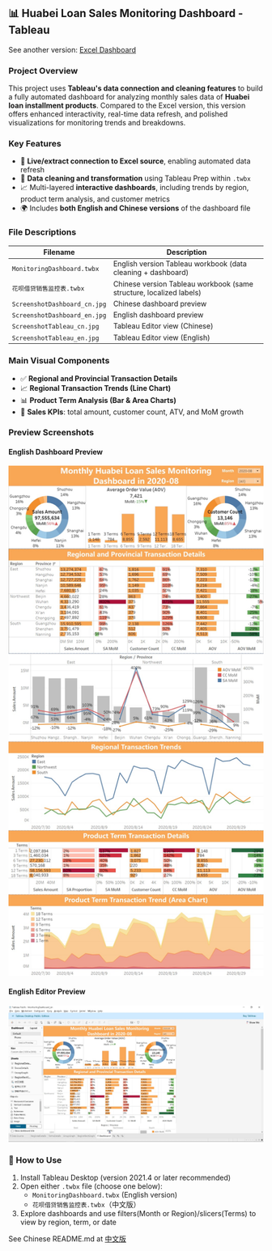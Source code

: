 ## 📊 Huabei Loan Sales Monitoring Dashboard - Tableau

See another version: [Excel Dashboard](https://github.com/EricZhongYJ/AntCreditPayDashboard-Excel)

### Project Overview

This project uses **Tableau's data connection and cleaning features** to build a fully automated dashboard for analyzing monthly sales data of **Huabei loan installment products**. Compared to the Excel version, this version offers enhanced interactivity, real-time data refresh, and polished visualizations for monitoring trends and breakdowns.

### Key Features

- 🔗 **Live/extract connection to Excel source**, enabling automated data refresh
- 🧹 **Data cleaning and transformation** using Tableau Prep within `.twbx`
- 📈 Multi-layered **interactive dashboards**, including trends by region, product term analysis, and customer metrics
- 🌍 Includes **both English and Chinese versions** of the dashboard file

### File Descriptions

| Filename                     | Description                                                  |
| ---------------------------- | ------------------------------------------------------------ |
| `MonitoringDashboard.twbx`   | English version Tableau workbook (data cleaning + dashboard) |
| `花呗借贷销售监控表.twbx`    | Chinese version Tableau workbook (same structure, localized labels) |
| `ScreenshotDashboard_cn.jpg` | Chinese dashboard preview                                    |
| `ScreenshotDashboard_en.jpg` | English dashboard preview                                    |
| `ScreenshotTableau_cn.jpg`   | Tableau Editor view (Chinese)                                |
| `ScreenshotTableau_en.jpg`   | Tableau Editor view (English)                                |



### Main Visual Components

- ✅ **Regional and Provincial Transaction Details**
- 📈 **Regional Transaction Trends (Line Chart)**
- 📊 **Product Term Analysis (Bar & Area Charts)**
- 📌 **Sales KPIs**: total amount, customer count, ATV, and MoM growth

### Preview Screenshots

#### English Dashboard Preview

![](ScreenshotDashboard_en.jpg)

#### English Editor Preview

![](ScreenshotTableau_en.jpg)


### 🚀 How to Use

1. Install Tableau Desktop (version 2021.4 or later recommended)
2. Open either `.twbx` file (choose one below):
    - `MonitoringDashboard.twbx` (English version)
    - `花呗借贷销售监控表.twbx`（中文版）
3. Explore dashboards and use filters(Month or Region)/slicers(Terms) to view by region, term, or date

See Chinese README.md at [中文版](README_cn.md)

